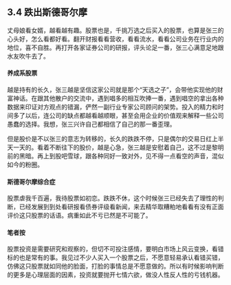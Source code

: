 ## 3.4 跌出斯德哥尔摩
丈母娘看女婿，越看越有趣。股票也是，千挑万选之后买入的股票，也算是张三的心头好，怎么看都好看。翻开财报看看营收，看看流水，看看公司业务在行业内的地位，喜不自胜。再打开各家证券公司的研报，评头论足一番，张三心满意足地跟水友吹牛去了。

#### 养成系股票
越是持有的长久，张三越是坚信这家公司就是那个“天选之子”，会带他实现他的财富神话。在跟其他散户的交流中，遇到唱多的相互吹捧一番，遇到唱空的拿出各种数据来印证对方观点的错漏，俨然一副行业专家公司顾问的架势。投入的精力和时间多了以后，连公司的缺点都越看越顺眼，甚至会用企业的价值观来解释一些公司愚蠢的选择。我想，张三兴许自己都相信了自己的那一番歪理。

但是股价是不以张三的意志为转移的，长久的跌跌不停，只是偶尔的交易日红上半天一天的。看着不断往下的股价，越是心急，张三越是安慰着自己，这不过是黎明前的黑暗。再上到股吧雪球，跟各种同好一致对外，见不得一点看空的声音，混似如今的粉圈。

#### 斯德哥尔摩综合症
股票虐我千百遍，我待股票如初恋。跌跌不休，这个时候张三已经失去了理性的判断，已经发展到到处看研报看债券评级看新闻，来去精华取糟粕地看看有没有正面评价这只股票的话语。病重如此不亏已然是不可能了。

#### 笔者按
股票投资是需要研究和观察的，但切不可投注感情，要明白市场上风云变换，看错标的也是常有的事。我见过不少人买入一个股票之后，不愿意轻易承认看错买错，仿佛这只股票就如同他的脸面，打脸的事情总是不愿意做的。所以有时候影响判断的更多是心理层面的因素，投资就要抛开七情六欲，做没人性反人性的亏钱机器。
